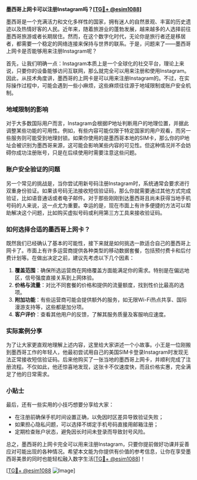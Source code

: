 **墨西哥上网卡可以注册Instagram吗？[[TG💪+ @esim1088](https://t.me/s/esim1088)]**

墨西哥是一个充满活力和文化多样性的国家，拥有迷人的自然景观、丰富的历史遗迹以及热情好客的人民。近年来，随着旅游业的蓬勃发展，越来越多的人选择前往墨西哥旅游或者长期居住。然而，在这个数字化时代，无论你是旅行者还是移居者，都需要一个稳定的网络连接来保持与世界的联系。于是，问题来了——墨西哥上网卡是否能够用来注册Instagram呢？

首先，让我们明确一点：Instagram本质上是一个全球化的社交平台，理论上来说，只要你的设备能够访问互联网，那么就完全可以用来注册和使用Instagram。因此，从技术角度讲，墨西哥的上网卡是可以用来注册Instagram的。不过，在实际操作过程中，可能会遇到一些小麻烦，这些麻烦往往源于地域限制或账户安全机制。

### 地域限制的影响

对于大多数国际用户而言，Instagram会根据IP地址判断用户的地理位置，并据此调整某些功能的可用性。例如，有些内容可能仅限于特定国家的用户观看，而另一些服务则可能受到地理封锁。如果你使用的是墨西哥本地的SIM卡，那么你的IP地址会被识别为墨西哥来源，这可能会影响某些内容的可见性。但这种情况并不会妨碍你成功注册账号，只是在后续使用时需要注意这些问题。

### 账户安全验证的问题

另一个常见的挑战是，当你尝试用新号码注册Instagram时，系统通常会要求进行双重身份验证。如果该号码无法接收短信验证码，那么你就需要通过其他方式完成验证，比如语音通话或者电子邮件。对于那些刚刚到达墨西哥且尚未获得当地手机号码的人来说，这一点尤为重要。幸运的是，现在市面上有许多便捷的方法可以帮助解决这个问题，比如购买虚拟号码或利用第三方工具来接收验证码。

### 如何选择合适的墨西哥上网卡？

既然我们已经确认了基本的可能性，接下来就是如何挑选一款适合自己的墨西哥上网卡了。市面上有许多运营商提供各种类型的移动数据套餐，包括预付费卡和后付费计划等。在做出决定之前，建议先考虑以下几个因素：

1. **覆盖范围**：确保所选运营商在网络覆盖方面能满足你的需求。特别是在偏远地区，信号强度直接关系到上网体验。
2. **价格与流量**：对比不同套餐的价格和提供的流量额度，找到性价比最高的选项。
3. **附加功能**：有些运营商可能会提供额外的服务，如无限Wi-Fi热点共享、国际漫游支持等，这些都是加分项。
4. **客户评价**：查看其他用户的反馈，了解其服务质量及客服响应速度。

### 实际案例分享

为了让大家更直观地理解上述内容，这里给大家讲述一个小故事。小王是一位刚搬到墨西哥工作的年轻人，他最初尝试用自己的美国SIM卡登录Instagram时发现无法正常接收短信验证码。后来他购买了一张当地的墨西哥上网卡，并顺利完成了注册流程。不仅如此，他还惊喜地发现，这张卡不仅速度快，而且价格实惠，完全满足了他的日常需求。

### 小贴士

最后，还有一些实用的小技巧想要分享给大家：
- 在注册前确保手机时间设置正确，以免因时区差异导致验证失败；
- 如果担心隐私问题，可以选择不绑定手机号码直接用邮箱注册；
- 定期检查账户状态，避免因长时间未登录而导致封号风险。

总之，墨西哥的上网卡完全可以用来注册Instagram，只要你提前做好功课并妥善应对可能出现的各种情况。希望本文能为你提供有价值的参考信息，让你在享受墨西哥美景的同时也能轻松融入数字生活[[TG💪+ @esim1088](https://t.me/s/esim1088)]！

[[TG💪+ @esim1088](https://t.me/s/esim1088) ![Image](https://i.postimg.cc/4NQfJmqS/Snipaste-2025-05-13-00-14-12.png)]